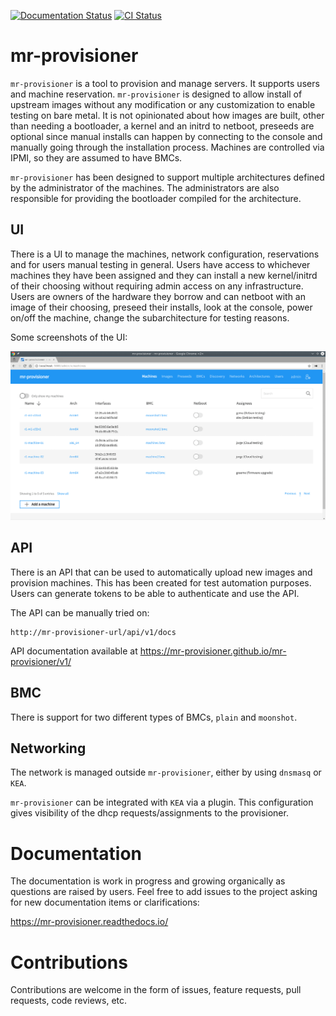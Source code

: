
[![Documentation Status](https://readthedocs.org/projects/mr-provisioner/badge/?version=latest)](http://mr-provisioner.readthedocs.io/en/latest/?badge=latest)
[![CI Status](https://api.travis-ci.org/mr-provisioner/mr-provisioner.svg?branch=master)](https://travis-ci.org/mr-provisioner/mr-provisioner)

# mr-provisioner

`mr-provisioner` is a tool to provision and manage servers. It supports users and machine reservation. `mr-provisioner` is designed to allow install of upstream images without any modification or any customization to enable testing on bare metal. It is not opinionated about how images are built, other than needing a bootloader, a kernel and an initrd to netboot, preseeds are optional since manual installs can happen by connecting to the console and manually going through the installation process. Machines are controlled via IPMI, so they are assumed to have BMCs.

`mr-provisioner` has been designed to support multiple architectures defined by the administrator of the machines. The administrators are also responsible for providing the bootloader compiled for the architecture.

## UI

There is a UI to manage the machines, network configuration, reservations and for users manual testing in general. Users have access to whichever machines they have been assigned and they can install a new kernel/initrd of their choosing without requiring admin access on any infrastructure. Users are owners of the hardware they borrow and can netboot with an image of their choosing, preseed their installs, look at the console, power on/off the machine, change the subarchitecture for testing reasons.

Some screenshots of the UI:

![mr provisioner](/docs/_msc/mr-provisioner.gif?raw=true "mr-provisioner's UI")


## API

There is an API that can be used to automatically upload new images and provision machines. This has been created for test automation purposes. Users can generate tokens to be able to authenticate and use the API.

The API can be manually tried on:

    http://mr-provisioner-url/api/v1/docs

API documentation available at https://mr-provisioner.github.io/mr-provisioner/v1/

## BMC

There is support for two different types of BMCs, `plain` and `moonshot`.

## Networking

The network is managed outside `mr-provisioner`, either by using `dnsmasq` or `KEA`.

`mr-provisioner` can be integrated with `KEA` via a plugin. This configuration gives visibility of the dhcp requests/assignments to the provisioner.

# Documentation

The documentation is work in progress and growing organically as questions are raised by users. Feel free to add issues to the project asking for new documentation items or clarifications:

https://mr-provisioner.readthedocs.io/

# Contributions

Contributions are welcome in the form of issues, feature requests, pull requests, code reviews, etc.
